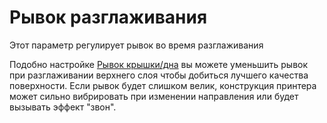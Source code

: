 Рывок разглаживания
====
Этот параметр регулирует рывок во время разглаживания

Подобно настройке [Рывок крышки/дна](../../../articles/speed/jerk_topbottom.md) вы можете уменьшить рывок при разглаживании верхнего слоя чтобы добиться лучшего качества поверхности. Если рывок будет слишком велик, конструкция принтера может сильно вибрировать при изменении направления или будет вызывать эффект "звон".